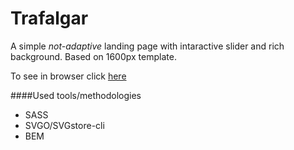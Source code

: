 # Trafalgar

A simple _not-adaptive_ landing page with intaractive slider and rich background. 
Based on 1600px template.

To see in browser click [here](https://amorkor.github.io/) 

####Used tools/methodologies
- SASS
- SVGO/SVGstore-cli
- BEM